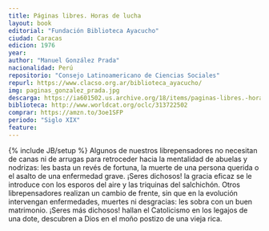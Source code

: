 ```yaml
---
title: Páginas libres. Horas de lucha
layout: book
editorial: "Fundación Biblioteca Ayacucho"
ciudad: Caracas
edicion: 1976
year: 
author: "Manuel González Prada"
nacionalidad: Perú
repositorio: "Consejo Latinoamericano de Ciencias Sociales"
repurl: https://www.clacso.org.ar/biblioteca_ayacucho/
img: paginas_gonzalez_prada.jpg
descarga: https://ia601502.us.archive.org/18/items/paginas-libres.-horas-de-lucha-manuel-gonzalez-prada./P%C3%A1ginas%20libres.%20Horas%20de%20lucha%20-%20Manuel%20Gonz%C3%A1lez%20Prada..pdf
biblioteca: http://www.worldcat.org/oclc/313722502
comprar: https://amzn.to/3oe1SFP
periodo: "Siglo XIX"
feature: 
---
```

{% include JB/setup %}
Algunos de nuestros librepensadores no necesitan de canas ni de arrugas para retroceder hacia la mentalidad de abuelas y nodrizas: les basta un revés de fortuna, la muerte de una persona querida o el asalto de una enfermedad grave. ¡Seres dichosos! la gracia eficaz se le introduce con los esporos del aire y las triquinas del salchichón. Otros librepensadores realizan un cambio de frente, sin que en la evolución intervengan enfermedades, muertes ni desgracias: les sobra con un buen matrimonio. ¡Seres más dichosos! hallan el Catolicismo en los legajos de una dote, descubren a Dios en el moño postizo de una vieja rica.
